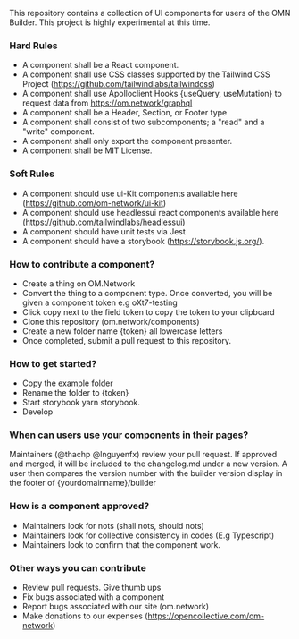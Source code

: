This repository contains a collection of UI components for users of the OMN Builder. This project is highly experimental at this time.

### Hard Rules
- A component shall be a React component.
- A component shall use CSS classes supported by the Tailwind CSS Project (https://github.com/tailwindlabs/tailwindcss)
- A component shall use Apolloclient Hooks {useQuery, useMutation} to request data from https://om.network/graphql
- A component shall be a Header, Section, or Footer type
- A component shall consist of two subcomponents; a "read" and a "write" component.
- A component shall only export the component presenter.
- A component shall be MIT License.

### Soft Rules
- A component should use ui-Kit components available here (https://github.com/om-network/ui-kit)
- A component should use headlessui react components available here (https://github.com/tailwindlabs/headlessui)
- A component should have unit tests via Jest
- A component should have a storybook (https://storybook.js.org/).

### How to contribute a component?
- Create a thing on OM.Network
- Convert the thing to a component type. Once converted, you will be given a component token e.g oXt7-testing
- Click copy next to the field token to copy the token to your clipboard
- Clone this repository (om.network/components)
- Create a new folder name {token} all lowercase letters
- Once completed, submit a pull request to this repository.

### How to get started?
- Copy the example folder
- Rename the folder to {token}
- Start storybook yarn storybook.
- Develop

### When can users use your components in their pages?
Maintainers (@thachp @lnguyenfx) review your pull request. If approved and merged, it will be included to the changelog.md under a new version. A user then compares the version number with the builder version display in the footer of {yourdomainname}/builder

### How is a component approved?
- Maintainers look for nots (shall nots, should nots)
- Maintainers look for collective consistency in codes (E.g Typescript)
- Maintainers look to confirm that the component work.

### Other ways you can contribute
- Review pull requests.  Give thumb ups
- Fix bugs associated with a component
- Report bugs associated with our site (om.network)
- Make donations to our expenses (https://opencollective.com/om-network)

